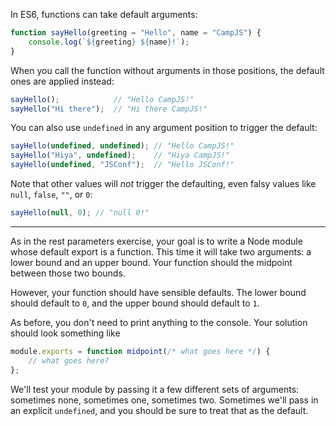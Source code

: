 In ES6, functions can take default arguments:

```js
function sayHello(greeting = "Hello", name = "CampJS") {
    console.log(`${greeting} ${name}!`);
}
```

When you call the function without arguments in those positions, the default ones are applied instead:

```js
sayHello();            // "Hello CampJS!"
sayHello("Hi there");  // "Hi there CampJS!"
```

You can also use `undefined` in any argument position to trigger the default:

```js
sayHello(undefined, undefined); // "Hello CampJS!"
sayHello("Hiya", undefined);    // "Hiya CampJS!"
sayHello(undefined, "JSConf");  // "Hello JSConf!"
```

Note that other values will *not* trigger the defaulting, even falsy values like `null`, `false`, `""`, or `0`:

```js
sayHello(null, 0); // "null 0!"
```

---

As in the rest parameters exercise, your goal is to write a Node module whose default export is a function. This time it will take two arguments: a lower bound and an upper bound. Your function should the midpoint between those two bounds.

However, your function should have sensible defaults. The lower bound should default to `0`, and the upper bound should default to `1`.

As before, you don't need to print anything to the console. Your solution should look something like

```js
module.exports = function midpoint(/* what goes here */) {
    // what goes here?
};
```

We'll test your module by passing it a few different sets of arguments: sometimes none, sometimes one, sometimes two. Sometimes we'll pass in an explicit `undefined`, and you should be sure to treat that as the default.
